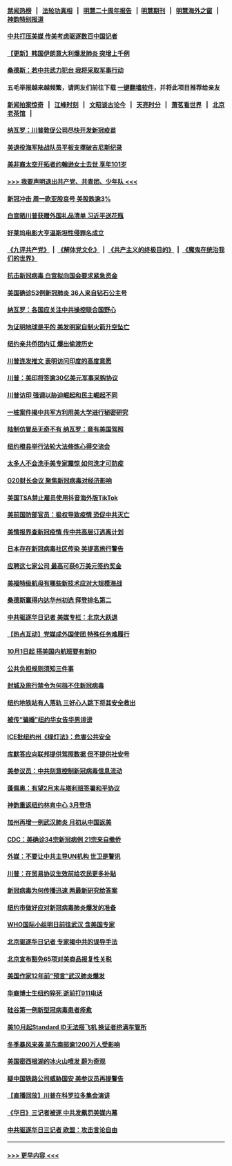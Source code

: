 #### [禁闻热榜](热点新闻.md?=0)  &nbsp;&nbsp;|&nbsp;&nbsp; [法轮功真相](https://github.com/gfw-breaker/truth/blob/master/README.md?=0) &nbsp;&nbsp;|&nbsp;&nbsp; [明慧二十周年报告](https://github.com/gfw-breaker/mh-reports/blob/master/README.md?=0) &nbsp;&nbsp;|&nbsp;&nbsp;[明慧期刊](https://github.com/gfw-breaker/mh-qikan) &nbsp;&nbsp;|&nbsp;&nbsp; [明慧海外之窗](https://github.com/gfw-breaker/mh-news/blob/master/README.md?=0) &nbsp;&nbsp;|&nbsp;&nbsp; [神韵特别报道](https://github.com/gfw-breaker/mh-news/blob/master/shenyun.md?=0)
#### [中共打压美媒 传美考虑驱逐数百中国记者](../pages/nsc412/n11893178.md?t=02251031) 
#### [【更新】韩国伊朗意大利爆发肺炎 突增上千例](../pages/nsc412/n11890652.md?t=02251031) 
#### [桑德斯：若中共武力犯台 我将采取军事行动](../pages/nsc412/n11893282.md?t=02251031) 
#### 五毛举报越来越频繁，请网友们前往下载 [一键翻墙软件](https://github.com/gfw-breaker/ssr-accounts)，并将此项目推荐给亲友
#### [新闻拍案惊奇](https://github.com/gfw-breaker/banned-news/blob/master/pages/link4.md) &nbsp;&nbsp;|&nbsp;&nbsp; [江峰时刻](https://github.com/gfw-breaker/banned-news/blob/master/pages/link4.md) &nbsp;&nbsp;|&nbsp;&nbsp; [文昭谈古论今](https://github.com/gfw-breaker/banned-news/blob/master/pages/link4.md) &nbsp;&nbsp;|&nbsp;&nbsp; [天亮时分](https://github.com/gfw-breaker/banned-news/blob/master/pages/link4.md) &nbsp;&nbsp;|&nbsp;&nbsp; [萧茗看世界](https://github.com/gfw-breaker/banned-news/blob/master/pages/link4.md) &nbsp;&nbsp;|&nbsp;&nbsp; [北京老茶馆](https://github.com/gfw-breaker/banned-news/blob/master/pages/link4.md) &nbsp;&nbsp;|&nbsp;&nbsp; 
#### [纳瓦罗：川普敦促公司尽快开发新冠疫苗](../pages/nsc412/n11893211.md?t=02251031) 
#### [美退役海军陆战队员平板支撑破吉尼斯纪录](../pages/nsc412/n11893022.md?t=02251031) 
#### [美非裔太空开拓者约翰逊女士去世 享年101岁](../pages/nsc412/n11892917.md?t=02251031) 
#### [>>> 我要声明退出共产党、共青团、少年队 <<<](https://github.com/begood0513/goodnews/blob/master/quit/letter.md) 
#### [新冠冲击 周一欧亚股哀号 美股跌逾3%](../pages/nsc412/n11892648.md?t=02251031) 
#### [白宫晒川普获赠外国礼品清单 习近平送花瓶](../pages/nsc412/n11892985.md?t=02251031) 
#### [好莱坞电影大亨温斯坦性侵罪名成立](../pages/nsc412/n11892907.md?t=02251031) 
#### [《九评共产党》](https://github.com/begood0513/9ping.md/blob/master/README.md) &nbsp;|&nbsp; [《解体党文化》](../../../../jtdwh.md/blob/master/README.md)  &nbsp;|&nbsp; [《共产主义的终极目的》](../../../../gczydzjmd.md/blob/master/README.md) &nbsp;|&nbsp; [《魔鬼在统治我们的世界》](../../../../mgztzwmdsj.md/blob/master/README.md) 
#### [抗击新冠病毒 白宫拟向国会要求紧急资金](../pages/nsc412/n11892943.md?t=02251031) 
#### [美国确诊53例新冠肺炎 36人来自钻石公主号](../pages/nsc412/n11892877.md?t=02251031) 
#### [纳瓦罗：各国应关注中共操控联合国野心](../pages/nsc412/n11892856.md?t=02251031) 
#### [为证明地球是平的 美发明家自制火箭升空坠亡](../pages/nsc412/n11892645.md?t=02251031) 
#### [纽约亲共侨团内讧 爆出偷渡历史](../pages/nsc412/n11891235.md?t=02251031) 
#### [川普连发推文 表明访问印度的高度意愿](../pages/nsc412/n11891927.md?t=02251031) 
#### [川普：美印将签逾30亿美元军事采购协议](../pages/nsc412/n11892494.md?t=02251031) 
#### [川普访印 强调以胁迫崛起和民主崛起不同](../pages/nsc412/n11891855.md?t=02251031) 
#### [一桩案件揭中共军方利用美大学进行秘密研究](../pages/nsc412/n11891206.md?t=02251031) 
#### [陆制仿冒品无奇不有 纳瓦罗：竟有美国驾照](../pages/nsc412/n11890953.md?t=02251031) 
#### [纽约橙县举行法轮大法修炼心得交流会](../pages/nsc412/n11890760.md?t=02251031) 
#### [太多人不会洗手美专家震惊 如何洗才可防疫](../pages/nsc412/n11875866.md?t=02251031) 
#### [G20财长会议 聚焦新冠病毒对经济影响](../pages/nsc412/n11890400.md?t=02251031) 
#### [美国TSA禁止雇员使用抖音海外版TikTok](../pages/nsc412/n11890500.md?t=02251031) 
#### [美前国防部官员：极权导致疫情 恐促中共灭亡](../pages/nsc412/n11889092.md?t=02251031) 
#### [美情报界查新冠疫情 传中共高层订逃离计划](../pages/nsc412/n11888161.md?t=02251031) 
#### [日本存在新冠病毒社区传染 美提高旅行警告](../pages/nsc412/n11889917.md?t=02251031) 
#### [应聘这七家公司 最高可获6万美元签约奖金](../pages/nsc412/n11879446.md?t=02251031) 
#### [美福特级航母有哪些新技术应对大规模海战](../pages/nsc412/n11882087.md?t=02251031) 
#### [桑德斯赢得内达华州初选 拜登排名第二](../pages/nsc412/n11888760.md?t=02251031) 
#### [中共驱逐华日记者 美媒专栏：北京大跃退](../pages/nsc412/n11888453.md?t=02251031) 
#### [【热点互动】党媒成外国使团 特殊任务难履行](../pages/nsc412/n11888306.md?t=02251031) 
#### [10月1日起 搭美国内航班要有新ID](../pages/nsc412/n11888243.md?t=02251031) 
#### [公共负担规则须知三件事](../pages/nsc412/n11888123.md?t=02251031) 
#### [封城及旅行禁令为何挡不住新冠病毒](../pages/nsc412/n11888067.md?t=02251031) 
#### [纽约地铁站有人落轨   三好心人跳下将其安全救出](../pages/nsc412/n11888088.md?t=02251031) 
#### [被传“骗婚”纽约华女告华男诽谤](../pages/nsc412/n11887303.md?t=02251031) 
#### [ICE批纽约州《绿灯法》：危害公共安全](../pages/nsc412/n11887285.md?t=02251031) 
#### [库默答应向联邦提供驾照数据 但不提供社安号](../pages/nsc412/n11887269.md?t=02251031) 
#### [美参议员：中共刻意控制新冠病毒信息流动](../pages/nsc412/n11887949.md?t=02251031) 
#### [蓬佩奥：有望2月末与塔利班签署和平协议](../pages/nsc412/n11887248.md?t=02251031) 
#### [神韵重返纽约林肯中心 3月登场](../pages/nsc412/n11885013.md?t=02251031) 
#### [加州再增一例武汉肺炎 月初从中国返美](../pages/nsc412/n11886929.md?t=02251031) 
#### [CDC：美确诊34宗新冠病例 21宗来自撤侨](../pages/nsc412/n11886795.md?t=02251031) 
#### [外媒：不要让中共主导UN机构 世卫是警讯](../pages/nsc412/n11886401.md?t=02251031) 
#### [川普：在贸易协议生效前给农民更多补贴](../pages/nsc412/n11886549.md?t=02251031) 
#### [新冠病毒为何传播迅速 两最新研究给答案](../pages/nsc412/n11886505.md?t=02251031) 
#### [纽约市做好应对新冠病毒肺炎爆发的准备](../pages/nsc412/n11885019.md?t=02251031) 
#### [WHO国际小组明日前往武汉 含美国专家](../pages/nsc412/n11886380.md?t=02251031) 
#### [北京驱逐华日记者 专家揭中共的误导手法](../pages/nsc412/n11886124.md?t=02251031) 
#### [北京宣布豁免65项对美商品报复性关税](../pages/nsc412/n11885960.md?t=02251031) 
#### [美国作家12年前“预言”武汉肺炎爆发](../pages/nsc412/n11885487.md?t=02251031) 
#### [华裔博士生纽约猝死  逝前打911电话](../pages/nsc412/n11885007.md?t=02251031) 
#### [硅谷第一例新型冠病毒患者痊愈](../pages/nsc412/n11885163.md?t=02251031) 
#### [美10月起Standard ID无法搭飞机  换证者挤满车管所](../pages/nsc412/n11885036.md?t=02251031) 
#### [冬季暴风来袭 美东南部逾1200万人受影响](../pages/nsc412/n11884620.md?t=02251031) 
#### [美国密西根湖的冰火山喷发 蔚为奇观](../pages/nsc412/n11884842.md?t=02251031) 
#### [疑中国铁路公司威胁国安 美参议员再提警告](../pages/nsc412/n11884300.md?t=02251031) 
#### [【直播回放】川普在科罗拉多集会演讲](../pages/nsc412/n11883640.md?t=02251031) 
#### [《华日》三记者被逐 中共发飙罚美媒内幕](../pages/nsc412/n11884184.md?t=02251031) 
#### [中共驱逐华日三记者 欧盟：攻击言论自由](../pages/nsc412/n11884179.md?t=02251031) 

----
#### [ >>> 更早内容 <<< ](../indexes/nsc412-earlier.md)
